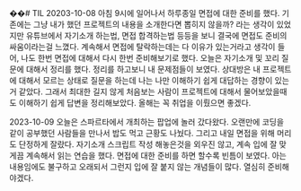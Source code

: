 ��#   T I L 
 20203-10-08
아침 9시에 일어나서 하루종일 면접에 대한 준비를 했다.
기존에는 그냥 내가 했던 프로젝트의 내용을 소개한다면 뽑히지 않을까? 라는 생각이 있었지만
유튜브에서 자기소개 하는법, 면접 합격하는법 등등을 보니 결국에 면접도 준비의 싸움이라는걸 느꼈다.
계속해서 면접에 탈락하는데는 다 이유가 있는거라고 생각이 들어,
나도 한번 면접에 대해서 다시 한번 준비해보기로 했다.
오늘은 자기소개 및 꼬리 질문에 대해서 정리를 했다. 
정리를 하고보니 내 문제점들이 보였다. 상대방은 내 프로젝트에 대해서 모르는 상태로 질문을 하는데
나는 나만 이해하기 쉽게 대답하는 경향이 있는거 같았다.
그래서 최대한 길지 않게 처음보는 사람이 프로젝트에 대해서 물어보았을때도 이해하기 쉽게 답변을 정리해보았다.
올해는 꼭 취업을 이뤘으면 좋겠다.
 

2023-10-09 
오늘은 스파르타에서 개최하는 팝업에 놀러 갔다왔다.
오랜만에 코딩을 같이 공부했던 사람들을 만나서 밥도 먹고 근황도 나눴다.
그리고 내일 면접을 위해 머리도 단정하게 잘랐다.
자기소개 스크립트 작성 해놓은것을 외우진 않고, 계속 입에 잘 맞게끔 계속해서 읽는 연습을 했다.
면접에 대한 준비를 하면 할수록 빈틈이 보였다. 아는 내용임에도 불구하고 오래되서 그런지
입에 잘 붙지 않는 개념들이 많다. 열심히 준비해야겠다.

